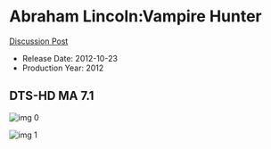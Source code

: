 # Abraham Lincoln:Vampire Hunter

[Discussion Post](https://www.avsforum.com/threads/bass-eq-for-filtered-movies.2995212/post-58305336)

* Release Date: 2012-10-23
* Production Year: 2012

## DTS-HD MA 7.1

![img 0](https://i.imgur.com/57u3nTd.jpg)

![img 1](https://i.imgur.com/MSZGIvF.jpg)


